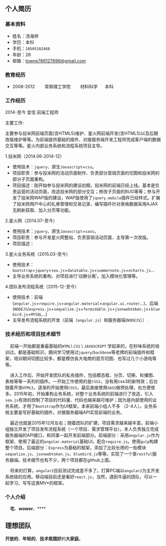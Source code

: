 ## 个人简历
### 基本资料
  + 姓名：汤海祥
  + 学历：本科
  + 手机：`18505102468`
  + 年龄：26
  + 邮箱：towne766127696@gmail.com

### 教育经历
  + 2008-2012&nbsp;&nbsp;&nbsp;&nbsp;&nbsp;&nbsp;&nbsp;&nbsp;常熟理工学院&nbsp;&nbsp;&nbsp;&nbsp;&nbsp;&nbsp;&nbsp;&nbsp;材料科学&nbsp;&nbsp;&nbsp;&nbsp;&nbsp;&nbsp;本科

### 工作经历
  2014-至今    宜信     前端工程师
  
  主要工作:
  
  主要参与投米网前端页面(含HTML5)维护、星火网前端开发(含HTML5)以及后期改版维护等等。为前端提供基础的插件、对接服务端开发工程师完成客户端的数据交互等等。星火内部业务系统和流程系统项目主导。

1.投米网（2014.06-2014-12）
  
  + 使用技术：`jquery`、原生`Javascript`+`css`。 
  + 项目职责：参与投米网的活动页面制作、负责部分营销页面的切图和投米网的部分子页面重构。 
  + 项目描述：刚开始参与投米网的建设初期，投米网的前端已经上线。基本是负责运营的活动页面，改造投米网的部分交互；修改子页面的BUG等等；参与开发了投米网WAP版的建设，WAP版使用了`jquery.mobile`插件已经样式。扩展了投米网用户中心的礼券管理和交易记录，编写插件针对表格数据采用AJAX无刷新获取、加入分页等功能。
   
2.星火网（2014.07-至今） 
  
  + 使用技术：`jquery`、原生`Javascript`+`sass`。 
  + 项目职责：参与开发星火网整站、负责营销活动页面、主导第一次改版。 
  + 项目描述： 
    
3.星火业务系统（2015.03-至今） 
  
  + 使用技术：`bootstrap`+`jquery`+`sea.js`+`datatable.js`+`summernote.js`+`echarts.js`... 
  + 主导业务系统的重构、对项目进行‘动静分离’。加入模块化管理等。 
    
4.团队发布流程系统（2015-12-至今）

  + 使用技术：前端(`angular.js`+`require.js`+`angular.material`+`angular.ui.router`...)、后端(`NODEJS`/`express.js`+`sequelize.js`+`formidable.js`+`jsonwebtoken.js`+`bluebird.js`+`MYSQL`...) 
  + 主导发布流程系统的开发（前端（`angular.js`）和服务器端(`NODEJS`））.

### 技术经历和项目技术细节

  &nbsp;&nbsp;&nbsp;&nbsp;前端一开始都是重最基础的`HTML`\ `CSS` \ `JAVASCRIPT` 学起来的，在秒味系统的培训过。都是基础知识，期间学习使用过`jquery`/`backbone`等老牌的前端插件和框架，培训期间切图比较多，都是模仿各大电商的首页切图、也写过几个小游戏等等。

  &nbsp;&nbsp;&nbsp;&nbsp;进入工作后、开始开发团队的私有插件，包括模态框、分页、切换、轮播图、表格等等一系列的插件。一开始工作使用的是`CSS2`，没有用css3的新特效；后台随着开发`HTML5`，逐渐的开始使用`CSS3`，最后直接使用`SASS`做预处理，也方便很多。2015年初，开始重构业务系统，对整个业务系统的前端进行了改造，引入`sea.js`有效的控制了项目的代码量、代码也越来越可维护；因为是内部使用的业务系统，才用了`Bootstrap`作为UI框架，本来前端小组人不多 （2-4人）。业务系统主要是写好基础的插件，对接服务器端API实现前端的业务。

  &nbsp;&nbsp;&nbsp;&nbsp;最近也就是2015年12月左右；随着团队的扩建，项目需求越来越丰富。前端小组独立开发了项目发布流程系统（一个项目、需求管理平台）。本人负责独立完成服务器端的API接口，和同事一起开发前端部分。前端部分：采用`angular.js`作为框架、使用了最近的`angular.material`基础UI。配合`require.js`。使用`gulp`构建整个项目。后端部分：`Express`为基础的框架，添加了比较长用的一些模块`sequelize.js`、`jsonwebtoken.js`、`bluebird.js`等等。实现了一个类`restful`服务器端。技术细节也有不少，两个项目都在github上面。

  &nbsp;&nbsp;&nbsp;&nbsp;将来的打算，`angular2`目前测试完成差不多了。打算PC端以`angular2`为主开发系统级的应用。移动端目前还是看好`react.js`，当然，遇到牛逼的团队，可以一起学习、写写这类MV*的框架。

### 个人介绍
  &nbsp;&nbsp;&nbsp;&nbsp;**宅**、**wower**、****
  
## 理想团队

 **开放的**、**年轻的**、**技术氛围好**的**大家庭**。
